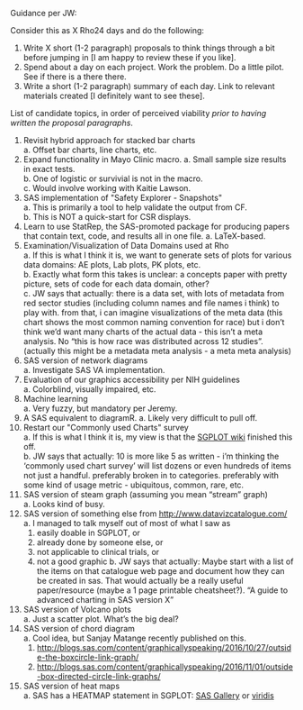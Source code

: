 Guidance per JW:

Consider this as X Rho24 days and do the following: 

1. Write X short (1-2 paragraph) proposals to think things through a bit before jumping in [I am happy to review these if you like].
1. Spend about a day on each project. Work the problem. Do a little pilot. See if there is a there there.
1. Write a short (1-2 paragraph) summary of each day. Link to relevant materials created [I definitely want to see these].

List of candidate topics, in order of perceived viability *prior to having written the proposal paragraphs*.

1. Revisit hybrid approach for stacked bar charts  
  a. Offset bar charts, line charts, etc.
1. Expand functionality in Mayo Clinic macro.
  a. Small sample size results in exact tests.  
  b. One of logistic or survivial is not in the macro.  
  c. Would involve working with Kaitie Lawson.
1. SAS implementation of "Safety Explorer - Snapshots"  
  a. This is primarily a tool to help validate the output from CF.  
  b. This is NOT a quick-start for CSR displays.
1. Learn to use StatRep, the SAS-promoted package for producing papers that contain text, code, and results all in one file.
  a. LaTeX-based. 
1. Examination/Visualization of Data Domains used at Rho  
  a. If this is what I think it is, we want to generate sets of plots for various data domains: AE plots, Lab plots, PK plots, etc.  
  b. Exactly what form this takes is unclear: a concepts paper with pretty picture, sets of code for each data domain, other?  
  c. JW says that actually: there is a data set, with lots of metadata from red sector studies (including column names and file names i think) to play with. from that, i can imagine visualizations of the meta data (this chart shows the most common naming convention for race) but i don’t think we’d want many charts of the actual data - this isn’t a meta analysis. No “this is how race was distributed across 12 studies”. (actually this might be a metadata meta analysis - a meta meta analysis)
1. SAS version of network diagrams  
  a. Investigate SAS VA implementation.
1. Evaluation of our graphics accessibility per NIH guidelines  
  a. Colorblind, visually impaired, etc.
1. Machine learning  
  a. Very fuzzy, but mandatory per Jeremy.
1. A SAS equivalent to diagramR.
  a. Likely very difficult to pull off. 
1. Restart our "Commonly used Charts" survey  
  a. If this is what I think it is, my view is that the [SGPLOT wiki](https://github.com/RhoInc/sas-sgplot/wiki) finished this off.  
  b. JW says that actually: 10 is more like 5 as written - i’m thinking the ‘commonly used chart survey’ will list dozens or even hundreds of items not just a handful. preferably broken in to categories. preferably with some kind of usage metric - ubiquitous, common, rare, etc.
1. SAS version of steam graph (assuming you mean “stream” graph)  
  a. Looks kind of busy.
1. SAS version of something else from http://www.datavizcatalogue.com/  
  a. I managed to talk myself out of most of what I saw as  
    1. easily doable in SGPLOT, or  
    1. already done by someone else, or  
    1. not applicable to clinical trials, or  
    1. not a good graphic
  b. JW says that actually: Maybe start with a list of the items on that catalogue web page and document how they can be created in sas. That would actually be a really useful paper/resource (maybe a 1 page printable cheatsheet?). “A guide to advanced charting in SAS version X”
1. SAS version of Volcano plots  
  a. Just a scatter plot. What’s the big deal?
1. SAS version of chord diagram  
  a. Cool idea, but Sanjay Matange recently published on this.  
    1. http://blogs.sas.com/content/graphicallyspeaking/2016/10/27/outside-the-boxcircle-link-graph/  
    1. http://blogs.sas.com/content/graphicallyspeaking/2016/11/01/outside-box-directed-circle-link-graphs/
1. SAS version of heat maps  
  a. SAS has a HEATMAP statement in SGPLOT: [SAS Gallery](http://support.sas.com/kb/31/489.html) or [viridis](https://github.com/rhoinc/sas-viridis/wiki#color-response-data)
